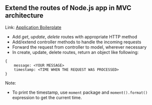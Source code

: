 ## Extend the routes of Node.js app in MVC architecture

Link: [Application Boilerplate](https://github.com/attainu/attainu-eagle/tree/master/live-coding/week-8/node-app-mvc-architecture)

 - Add *get*, *update*, *delete* routes with appropriate HTTP method
 - Add/extend controller methods to handle the incoming requests
 - Forward the request from controller to model, wherever necessary
 - In create, update, delete routes, return an object like following:

```
{
	message: <YOUR MESSAGE>
	timestamp: <TIME WHEN THE REQUEST WAS PROCESSED>
}
```

Note: 

 - To print the timestamp, use `moment` package and `moment().format()` expression to get the current time.

	 

